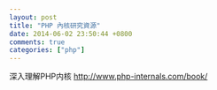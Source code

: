 ```yaml
---
layout: post
title: "PHP 內核研究資源"
date: 2014-06-02 23:50:44 +0800
comments: true
categories: ["php"]
---
```


深入理解PHP内核 http://www.php-internals.com/book/